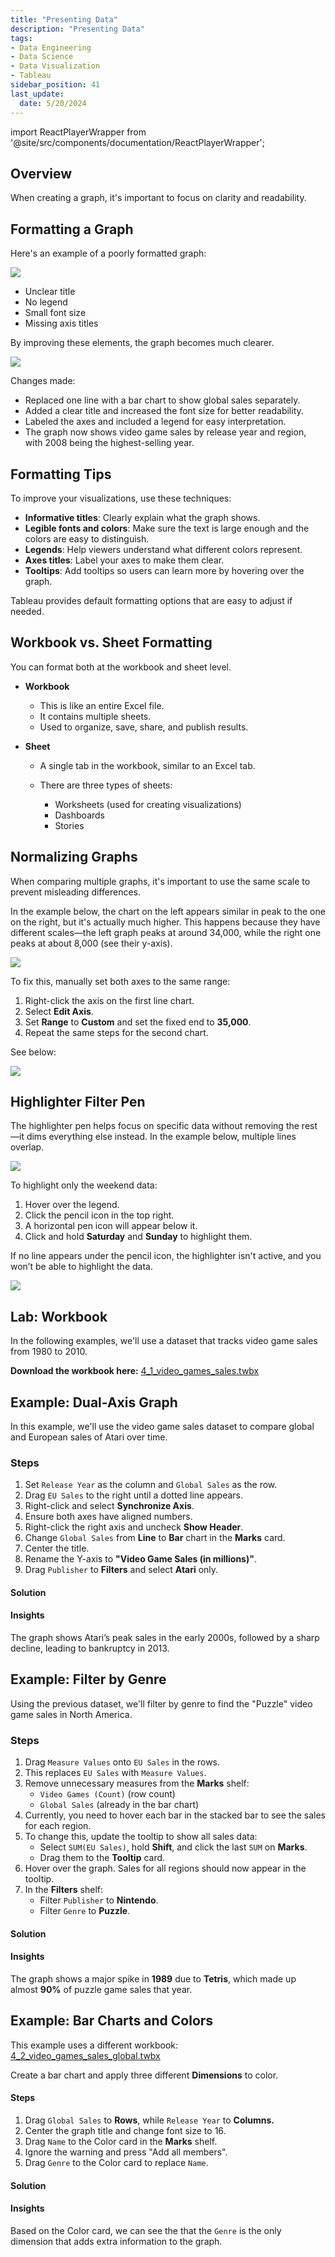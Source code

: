 ```yaml
---
title: "Presenting Data"
description: "Presenting Data"
tags: 
- Data Engineering
- Data Science
- Data Visualization
- Tableau
sidebar_position: 41
last_update:
  date: 5/20/2024
---
```


import ReactPlayerWrapper from '@site/src/components/documentation/ReactPlayerWrapper';

## Overview

When creating a graph, it's important to focus on clarity and readability. 

## Formatting a Graph

Here's an example of a poorly formatted graph:

<div class="img-center"> 

![](/img/docs/Screenshot-2025-03-09-215718.png)

</div>

- Unclear title
- No legend
- Small font size
- Missing axis titles

By improving these elements, the graph becomes much clearer.

<div class="img-center"> 

![](/img/docs/Screenshot-2025-03-09-215827.png)

</div>

Changes made:

- Replaced one line with a bar chart to show global sales separately.
- Added a clear title and increased the font size for better readability.
- Labeled the axes and included a legend for easy interpretation.
- The graph now shows video game sales by release year and region, with 2008 being the highest-selling year.

## Formatting Tips

To improve your visualizations, use these techniques:

- **Informative titles**: Clearly explain what the graph shows.
- **Legible fonts and colors**: Make sure the text is large enough and the colors are easy to distinguish.
- **Legends**: Help viewers understand what different colors represent.
- **Axes titles**: Label your axes to make them clear.
- **Tooltips**: Add tooltips so users can learn more by hovering over the graph.

Tableau provides default formatting options that are easy to adjust if needed.

## Workbook vs. Sheet Formatting

You can format both at the workbook and sheet level. 

- **Workbook** 

  - This is like an entire Excel file. 
  - It contains multiple sheets.
  - Used to organize, save, share, and publish results.

- **Sheet** 

  - A single tab in the workbook, similar to an Excel tab. 
  - There are three types of sheets: 

    - Worksheets (used for creating visualizations)
    - Dashboards
    - Stories


## Normalizing Graphs 

When comparing multiple graphs, it's important to use the same scale to prevent misleading differences.

In the example below, the chart on the left appears similar in peak to the one on the right, but it's actually much higher. This happens because they have different scales—the left graph peaks at around 34,000, while the right one peaks at about 8,000 (see their y-axis).

<div class="img-center"> 

![](/img/docs/Screenshot-2025-03-12-140223.png)

</div>

To fix this, manually set both axes to the same range:

1. Right-click the axis on the first line chart.  
2. Select **Edit Axis**.  
3. Set **Range** to **Custom** and set the fixed end to **35,000**.  
4. Repeat the same steps for the second chart.

See below:

<div class="img-center"> 

![](/gif/docs/snowflake-create-query-sampleee-38.gif)

</div>


## Highlighter Filter Pen 

The highlighter pen helps focus on specific data without removing the rest—it dims everything else instead. In the example below, multiple lines overlap.

<div class="img-center"> 

![](/img/docs/Screenshot-2025-03-12-183634.png)

</div>

To highlight only the weekend data:  

1. Hover over the legend.  
2. Click the pencil icon in the top right.  
3. A horizontal pen icon will appear below it.  
4. Click and hold **Saturday** and **Sunday** to highlight them.  

If no line appears under the pencil icon, the highlighter isn't active, and you won’t be able to highlight the data.

<div class="img-center"> 

![](/gif/docs/snowflake-create-query-sampleee-39.gif)

</div>


## Lab: Workbook

In the following examples, we'll use a dataset that tracks video game sales from 1980 to 2010.

**Download the workbook here:** [4_1_video_games_sales.twbx](https://github.com/joseeden/joeden/tree/master/docs/022-Data-Engineering/051-Tableau/000-Sample-Datasets/001-Introduction-to-Tableau/Workbooks)


## Example: Dual-Axis Graph 

In this example, we'll use the video game sales dataset to compare global and European sales of Atari over time.  

### Steps

1. Set `Release Year` as the column and `Global Sales` as the row.  
2. Drag `EU Sales` to the right until a dotted line appears.  
3. Right-click and select **Synchronize Axis**.  
4. Ensure both axes have aligned numbers.  
5. Right-click the right axis and uncheck **Show Header**.  
6. Change `Global Sales` from **Line** to **Bar** chart in the **Marks** card.  
7. Center the title.  
8. Rename the Y-axis to **"Video Game Sales (in millions)"**.  
9. Drag `Publisher` to **Filters** and select **Atari** only.  


#### Solution

<!-- <div class="img-center"> 

![](/gif/docs/snowflake-create-query-sampleee-26.gif)

</div> -->

<ReactPlayerWrapper 
    controls
    url='https://youtu.be/5lQYGs49MCs' 
/>

#### Insights

The graph shows Atari’s peak sales in the early 2000s, followed by a sharp decline, leading to bankruptcy in 2013.


## Example: Filter by Genre  

Using the previous dataset, we'll filter by genre to find the "Puzzle" video game sales in North America.

### Steps

1. Drag `Measure Values` onto `EU Sales` in the rows.  
2. This replaces `EU Sales` with `Measure Values`.  
3. Remove unnecessary measures from the **Marks** shelf:  
   - `Video Games (Count)` (row count)  
   - `Global Sales` (already in the bar chart)  
4. Currently, you need to hover each bar in the stacked bar to see the sales for each region.
5. To change this, update the tooltip to show all sales data:  
   - Select `SUM(EU Sales)`, hold **Shift**, and click the last `SUM` on **Marks**.  
   - Drag them to the **Tooltip** card.  
6. Hover over the graph. Sales for all regions should now appear in the tooltip.
7. In the **Filters** shelf:  
   - Filter `Publisher` to **Nintendo**.  
   - Filter `Genre` to **Puzzle**.  

#### Solution

<!-- <div class="img-center"> 

![](/gif/docs/snowflake-create-query-sampleee-27.gif)

</div> -->

<ReactPlayerWrapper 
    controls
    url='https://www.youtube.com/watch?v=CWAedyS4qkc' 
/>


#### Insights

The graph shows a major spike in **1989** due to **Tetris**, which made up almost **90%** of puzzle game sales that year.

## Example: Bar Charts and Colors

This example uses a different workbook: [4_2_video_games_sales_global.twbx](https://github.com/joseeden/joeden/tree/master/docs/022-Data-Engineering/051-Tableau/000-Sample-Datasets/001-Introduction-to-Tableau/Workbooks)

Create a bar chart and apply three different **Dimensions** to color.

#### Steps

1. Drag `Global Sales` to **Rows**, while `Release Year` to **Columns.**
2. Center the graph title and change font size to 16.
3. Drag `Name` to the Color card in the **Marks** shelf.
4. Ignore the warning and press "Add all members".
5. Drag `Genre` to the Color card to replace `Name`.

#### Solution
<!-- 
<div class="img-center"> 

![](/gif/docs/snowflake-create-query-sampleee-28.gif)

</div> -->

<ReactPlayerWrapper 
    controls
    url='https://youtu.be/aXCKKLsVD2k' 
/>

#### Insights

Based on the Color card, we can see the that the `Genre` is the only dimension that adds extra information to the graph.